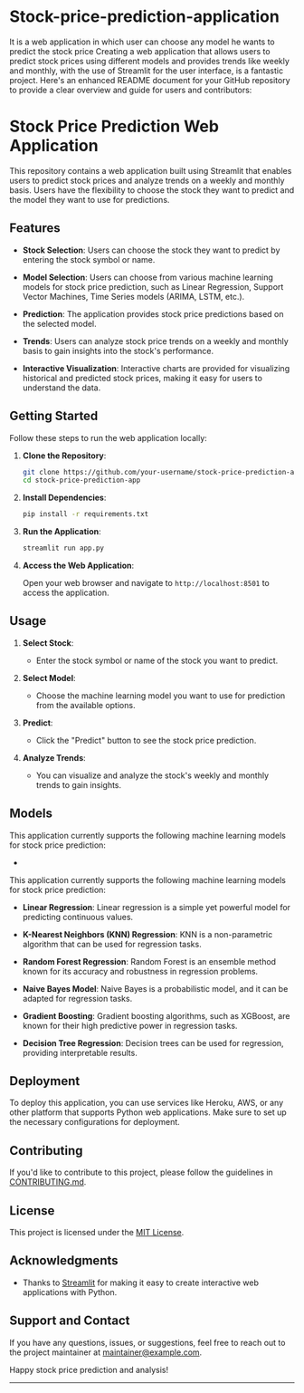 # Stock-price-prediction-application
It is a web application in which user can choose any model he wants to predict the stock price
Creating a web application that allows users to predict stock prices using different models and provides trends like weekly and monthly, with the use of Streamlit for the user interface, is a fantastic project. Here's an enhanced README document for your GitHub repository to provide a clear overview and guide for users and contributors:

# Stock Price Prediction Web Application

This repository contains a web application built using Streamlit that enables users to predict stock prices and analyze trends on a weekly and monthly basis. Users have the flexibility to choose the stock they want to predict and the model they want to use for predictions. 

## Features

- **Stock Selection**: Users can choose the stock they want to predict by entering the stock symbol or name.

- **Model Selection**: Users can choose from various machine learning models for stock price prediction, such as Linear Regression, Support Vector Machines, Time Series models (ARIMA, LSTM, etc.).

- **Prediction**: The application provides stock price predictions based on the selected model.

- **Trends**: Users can analyze stock price trends on a weekly and monthly basis to gain insights into the stock's performance.

- **Interactive Visualization**: Interactive charts are provided for visualizing historical and predicted stock prices, making it easy for users to understand the data.

## Getting Started

Follow these steps to run the web application locally:

1. **Clone the Repository**:

   ```bash
   git clone https://github.com/your-username/stock-price-prediction-app.git
   cd stock-price-prediction-app
   ```

2. **Install Dependencies**:

   ```bash
   pip install -r requirements.txt
   ```

3. **Run the Application**:

   ```bash
   streamlit run app.py
   ```

4. **Access the Web Application**:

   Open your web browser and navigate to `http://localhost:8501` to access the application.

## Usage

1. **Select Stock**:
   - Enter the stock symbol or name of the stock you want to predict.

2. **Select Model**:
   - Choose the machine learning model you want to use for prediction from the available options.

3. **Predict**:
   - Click the "Predict" button to see the stock price prediction.

4. **Analyze Trends**:
   - You can visualize and analyze the stock's weekly and monthly trends to gain insights.

## Models

This application currently supports the following machine learning models for stock price prediction:

- 
This application currently supports the following machine learning models for stock price prediction:

- **Linear Regression**: Linear regression is a simple yet powerful model for predicting continuous values.

- **K-Nearest Neighbors (KNN) Regression**: KNN is a non-parametric algorithm that can be used for regression tasks.

- **Random Forest Regression**: Random Forest is an ensemble method known for its accuracy and robustness in regression problems.

- **Naive Bayes Model**: Naive Bayes is a probabilistic model, and it can be adapted for regression tasks.

- **Gradient Boosting**: Gradient boosting algorithms, such as XGBoost, are known for their high predictive power in regression tasks.

- **Decision Tree Regression**: Decision trees can be used for regression, providing interpretable results.

## Deployment

To deploy this application, you can use services like Heroku, AWS, or any other platform that supports Python web applications. Make sure to set up the necessary configurations for deployment.

## Contributing

If you'd like to contribute to this project, please follow the guidelines in [CONTRIBUTING.md](CONTRIBUTING.md).

## License

This project is licensed under the [MIT License](LICENSE.md).

## Acknowledgments

- Thanks to [Streamlit](https://streamlit.io/) for making it easy to create interactive web applications with Python.

## Support and Contact

If you have any questions, issues, or suggestions, feel free to reach out to the project maintainer at [maintainer@example.com](mailto:maintainer@example.com).

Happy stock price prediction and analysis!

---

